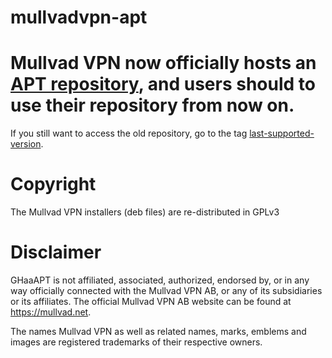 # mullvadvpn-apt
# Mullvad VPN now officially hosts an [APT repository](https://mullvad.net/en/download/vpn/linux), and users should to use their repository from now on.

If you still want to access the old repository, go to the tag [last-supported-version](https://github.com/GHaaAPT/mullvadvpn-apt/tree/last-supported-version).

# Copyright
The Mullvad VPN installers (deb files) are re-distributed in GPLv3

# Disclaimer
GHaaAPT is not affiliated, associated, authorized, endorsed by, or in any way officially connected with the Mullvad VPN AB, or any of its subsidiaries or its affiliates. The official Mullvad VPN AB website can be found at https://mullvad.net.

The names Mullvad VPN as well as related names, marks, emblems and images are registered trademarks of their respective owners.

